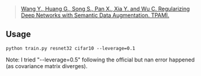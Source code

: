 



> [Wang Y., Huang G., Song S., Pan X., Xia Y. and Wu C.  Regularizing Deep Networks with Semantic Data Augmentation. TPAMI.](https://arxiv.org/pdf/2007.10538.pdf)


## Usage

```
python train.py resnet32 cifar10 --leverage=0.1
```

Note: I tried "--leverage=0.5" following the official but nan error happened (as covariance matrix diverges).